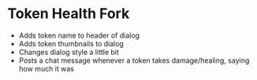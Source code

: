 # Token Health Fork

- Adds token name to header of dialog
- Adds token thumbnails to dialog
- Changes dialog style a little bit
- Posts a chat message whenever a token takes damage/healing, saying how much it was
